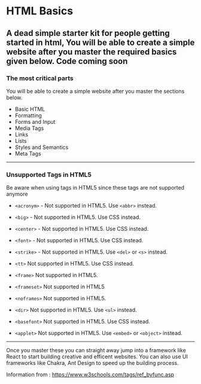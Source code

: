 # HTML Basics
A dead simple starter kit for people getting started in html, You will be able to create a simple website after you master the required basics given below.
Code coming soon
---

### The most critical parts
 You will be able to create a simple website after you master the sections below.
 
 - Basic HTML
 - Formatting
 - Forms and Input
 - Media Tags
 - Links
 - Lists
 - Styles and Semantics
 - Meta Tags

--- 

### Unsupported Tags in HTML5
 Be aware when using tags in HTML5 since these tags are not supported anymore

 - `<acronym>` - Not supported in HTML5. Use `<abbr>` instead.
 
 - `<big>` -	Not supported in HTML5. Use CSS instead.
 - `<center>` - Not supported in HTML5. Use CSS instead.
 - `<font>` - Not supported in HTML5. Use CSS instead.
 - `<strike>` - Not supported in HTML5. Use `<del>` or `<s>` instead.
 - `<tt>`	Not supported in HTML5. Use CSS instead.
 
 - `<frame>`	Not supported in HTML5.
 - `<frameset>`	Not supported in HTML5
 - `<noframes>`	Not supported in HTML5.
 
 - `<dir>`	Not supported in HTML5. Use `<ul>` instead.
 
 - `<basefont>`	Not supported in HTML5. Use CSS instead.
 
 - `<applet>`	Not supported in HTML5. Use `<embed>` or `<object>` instead.

---

Once you master these you can straight away jump into a framework like React to start building creative and efficent websites.
You can also use UI frameworks like Chakra, Ant Design to speed up the building process.

Information from : https://www.w3schools.com/tags/ref_byfunc.asp
